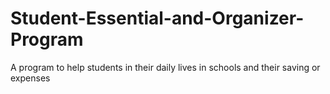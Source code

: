 # Student-Essential-and-Organizer-Program
A program to help students in their daily lives in schools and their saving or expenses 
